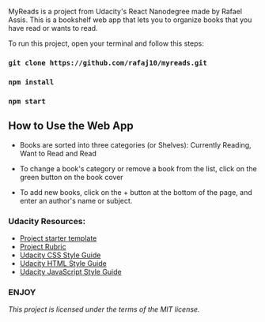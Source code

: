 MyReads is a project from Udacity's React Nanodegree made by Rafael Assis. This is a bookshelf web app that lets you to organize books that you have read or wants to read.

To run this project, open your terminal and follow this steps:

### `git clone https://github.com/rafaj10/myreads.git`

### `npm install`

### `npm start`

## How to Use the Web App
* Books are sorted into three categories (or Shelves): Currently Reading, Want to Read and Read
* To change a book's category or remove a book from the list, click on the green button on  the book cover

* To add new books, click on the + button at the bottom of the page, and enter an author's name or subject.

### Udacity Resources:
* [Project starter template](https://github.com/udacity/reactnd-project-myreads-starter)
* [Project Rubric](https://review.udacity.com/#!/rubrics/918/view)
* [Udacity CSS Style Guide](http://udacity.github.io/frontend-nanodegree-styleguide/css.html)
* [Udacity HTML Style Guide](http://udacity.github.io/frontend-nanodegree-styleguide/index.html)
* [Udacity JavaScript Style Guide](http://udacity.github.io/frontend-nanodegree-styleguide/javascript.html)

### ENJOY

*This project is licensed under the terms of the MIT license.*
